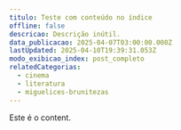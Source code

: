 ```yaml
---
titulo: Teste com conteúdo no índice
offline: false
descricao: Descrição inútil.
data_publicacao: 2025-04-07T03:00:00.000Z
lastUpdated: 2025-04-10T19:39:31.053Z
modo_exibicao_index: post_completo
relatedCategorias:
  - cinema
  - literatura
  - miguelices-brunitezas
---
```


Este é o content.
